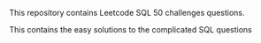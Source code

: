 This repository contains Leetcode SQL 50 challenges questions.

This contains the easy solutions to the complicated SQL questions 
